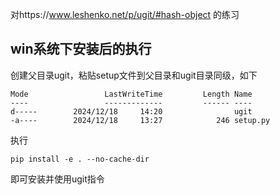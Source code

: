 对https://www.leshenko.net/p/ugit/#hash-object  的练习

## win系统下安装后的执行
创建父目录ugit，粘贴setup文件到父目录和ugit目录同级，如下
```
Mode                 LastWriteTime         Length Name
----                 -------------         ------ ----
d-----        2024/12/18     14:20                ugit
-a----        2024/12/18     13:27            246 setup.py
```
执行 
```
pip install -e . --no-cache-dir
```
即可安装并使用ugit指令
